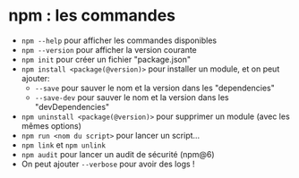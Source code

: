 # npm : les commandes

* `npm --help` pour afficher les commandes disponibles
* `npm --version` pour afficher la version courante
* `npm init` pour créer un fichier "package.json"
* `npm install <package(@version)>` pour installer un module, et on peut ajouter:
    * `--save` pour sauver le nom et la version dans les "dependencies"
    * `--save-dev` pour sauver le nom et la version dans les "devDependencies"
* `npm uninstall <package(@version)>` pour supprimer un module (avec les mêmes options)
* `npm run <nom du script>` pour lancer un script…
* `npm link` et `npm unlink`
* `npm audit` pour lancer un audit de sécurité (npm@6)
* On peut ajouter `--verbose` pour avoir des logs !